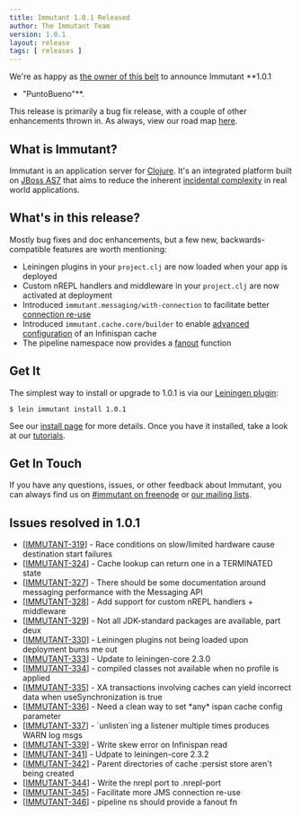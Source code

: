 ```yaml
---
title: Immutant 1.0.1 Released
author: The Immutant Team
version: 1.0.1
layout: release
tags: [ releases ]
---
```


We're as happy as
[the owner of this belt](https://lh5.googleusercontent.com/-JI3xFHFhO1I/UKw8-iOxueI/AAAAAAAABxo/EGFxmgHl8ig/w1319-h989-no/IMG_20121120_211758.jpg)
to announce Immutant **1.0.1
- "PuntoBueno"**.

This release is primarily a bug fix release, with a couple of other
enhancements thrown in. As always, view our road map
[here](https://issues.jboss.org/browse/IMMUTANT).

## What is Immutant?

Immutant is an application server for
[Clojure](http://clojure.org). It's an integrated platform built on
[JBoss AS7](http://www.jboss.org/as7) that aims to reduce the inherent
[incidental complexity](http://en.wikipedia.org/wiki/Accidental_complexity)
in real world applications.

## What's in this release?

Mostly bug fixes and doc enhancements, but a few new,
backwards-compatible features are worth mentioning:

- Leiningen plugins in your `project.clj` are now loaded when your app
  is deployed
- Custom nREPL handlers and middleware in your `project.clj` are now
  activated at deployment
- Introduced `immutant.messaging/with-connection` to facilitate better
  [connection re-use](/documentation/1.0.1/messaging.html#sec-3-3)
- Introduced `immutant.cache.core/builder` to enable
  [advanced configuration](/documentation/1.0.1/caching.html#advanced-config)
  of an Infinispan cache 
- The pipeline namespace now provides a
  [fanout](/documentation/1.0.1/apidoc/immutant.pipeline.html#var-fanout)
  function

## Get It

The simplest way to install or upgrade to 1.0.1 is via our
[Leiningen plugin](https://clojars.org/lein-immutant):

    $ lein immutant install 1.0.1

See our [install page](/install/) for more details. Once you have it
installed, take a look at our [tutorials](/tutorials/).

## Get In Touch

If you have any questions, issues, or other feedback about Immutant,
you can always find us on [#immutant on freenode](/community/) or
[our mailing lists](/community/mailing_lists). 

## Issues resolved in 1.0.1

<ul>
<li>[<a href='https://issues.jboss.org/browse/IMMUTANT-319'>IMMUTANT-319</a>] -         Race conditions on slow/limited hardware cause destination start failures</li>
<li>[<a href='https://issues.jboss.org/browse/IMMUTANT-324'>IMMUTANT-324</a>] -         Cache lookup can return one in a TERMINATED state</li>
<li>[<a href='https://issues.jboss.org/browse/IMMUTANT-327'>IMMUTANT-327</a>] -         There should be some documentation around messaging performance with the Messaging API</li>
<li>[<a href='https://issues.jboss.org/browse/IMMUTANT-328'>IMMUTANT-328</a>] -         Add support for custom nREPL handlers + middleware</li>
<li>[<a href='https://issues.jboss.org/browse/IMMUTANT-329'>IMMUTANT-329</a>] -         Not all JDK-standard packages are available, part deux</li>
<li>[<a href='https://issues.jboss.org/browse/IMMUTANT-330'>IMMUTANT-330</a>] -         Leiningen plugins not being loaded upon deployment bums me out</li>
<li>[<a href='https://issues.jboss.org/browse/IMMUTANT-333'>IMMUTANT-333</a>] -         Update to leiningen-core 2.3.0</li>
<li>[<a href='https://issues.jboss.org/browse/IMMUTANT-334'>IMMUTANT-334</a>] -         compiled classes not available when no profile is applied</li>
<li>[<a href='https://issues.jboss.org/browse/IMMUTANT-335'>IMMUTANT-335</a>] -         XA transactions involving caches can yield incorrect data when useSynchronization is true</li>
<li>[<a href='https://issues.jboss.org/browse/IMMUTANT-336'>IMMUTANT-336</a>] -         Need a clean way to set *any* ispan cache config parameter</li>
<li>[<a href='https://issues.jboss.org/browse/IMMUTANT-337'>IMMUTANT-337</a>] -         `unlisten`ing a listener multiple times produces WARN log msgs</li>
<li>[<a href='https://issues.jboss.org/browse/IMMUTANT-339'>IMMUTANT-339</a>] -         Write skew error on Infinispan read</li>
<li>[<a href='https://issues.jboss.org/browse/IMMUTANT-341'>IMMUTANT-341</a>] -         Udpate to leiningen-core 2.3.2</li>
<li>[<a href='https://issues.jboss.org/browse/IMMUTANT-342'>IMMUTANT-342</a>] -         Parent directories of cache :persist store aren&#39;t being created</li>
<li>[<a href='https://issues.jboss.org/browse/IMMUTANT-344'>IMMUTANT-344</a>] -         Write the nrepl port to .nrepl-port</li>
<li>[<a href='https://issues.jboss.org/browse/IMMUTANT-345'>IMMUTANT-345</a>] -         Facilitate more JMS connection re-use</li>
<li>[<a href='https://issues.jboss.org/browse/IMMUTANT-346'>IMMUTANT-346</a>] -         pipeline ns should provide a fanout fn</li>
</ul>
